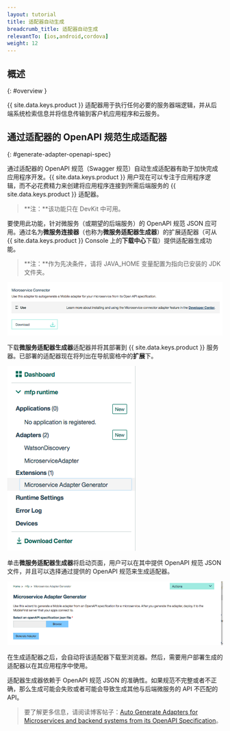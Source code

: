```yaml
---
layout: tutorial
title: 适配器自动生成
breadcrumb_title: 适配器自动生成
relevantTo: [ios,android,cordova]
weight: 12
---
```

<!-- NLS_CHARSET=UTF-8 -->
## 概述
{: #overview }

{{ site.data.keys.product }} 适配器用于执行任何必要的服务器端逻辑，并从后端系统检索信息并将信息传输到客户机应用程序和云服务。

##  通过适配器的 OpenAPI 规范生成适配器
{: #generate-adapter-openapi-spec}

通过适配器的 OpenAPI 规范（Swagger 规范）自动生成适配器有助于加快完成应用程序开发。{{ site.data.keys.product }} 用户现在可以专注于应用程序逻辑，而不必花费精力来创建将应用程序连接到所需后端服务的 {{ site.data.keys.product }} 适配器。

>**注：**该功能只在 DevKit 中可用。

要使用此功能，针对微服务（或期望的后端服务）的 OpenAPI 规范 JSON 应可用。通过名为**微服务连接器**（也称为**微服务适配器生成器**）的扩展适配器（可从 {{ site.data.keys.product }} Console 上的**下载中心**下载）提供适配器生成功能。

>**注：**作为先决条件，请将 JAVA_HOME 变量配置为指向已安装的 JDK 文件夹。


  ![下载中心中适配器生成器的图示](./AdapterGen_DownloadCenter.png)


下载**微服务适配器生成器**适配器并将其部署到 {{ site.data.keys.product }} 服务器。已部署的适配器现在将列出在导航窗格中的**扩展**下。


  ![导航窗格中适配器生成器的图示](./AdapterGen_naviagtionPane.png)


单击**微服务适配器生成器**将启动页面，用户可以在其中提供 OpenAPI 规范 JSON 文件，并且可以选择通过提供的 OpenAPI 规范来生成适配器。

  ![适配器生成器页面的图示](./AdapterGen_generationPage.png)


在生成适配器之后，会自动将该适配器下载至浏览器。然后，需要用户部署生成的适配器以在其应用程序中使用。

适配器生成器依赖于 OpenAPI 规范 JSON 的准确性。如果规范不完整或者不正确，那么生成可能会失败或者可能会导致生成其他与后端微服务的 API 不匹配的 API。

>要了解更多信息，请阅读博客帖子：[Auto Generate Adapters for Microservices and backend systems from its OpenAPI Specification](https://mobilefirstplatform.ibmcloud.com/blog/2017/08/10/autogenerate-adapter-from-openapi-specification/)。
